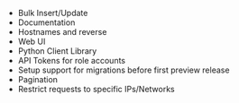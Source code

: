 * Bulk Insert/Update
* Documentation
* Hostnames and reverse
* Web UI
* Python Client Library
* API Tokens for role accounts
* Setup support for migrations before first preview release
* Pagination
* Restrict requests to specific IPs/Networks
